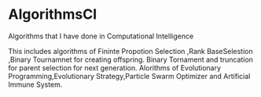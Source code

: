AlgorithmsCI
============

Algorithms that I have done in Computational Intelligence

This includes 
algorithms of Fininte Propotion Selection ,Rank BaseSelestion ,Binary Tournamnet for creating offspring. 
Binary Tornament and truncation for parent selection for next generation. 
Alorithms of Evolutionary Programming,Evolutionary Strategy,Particle Swarm Optimizer and Artificial Immune System.
